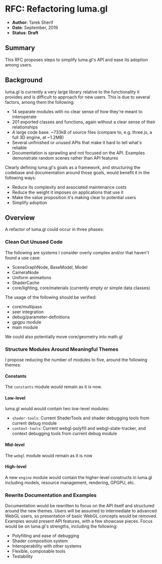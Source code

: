 # RFC: Refactoring luma.gl

* **Author**: Tarek Sherif
* **Date**: September, 2019
* **Status**: **Draft**


## Summary

This RFC proposes steps to simplify luma.gl's API and ease its adoption among users.


## Background

luma.gl is currently a very large library relative to the functionality it provides and is difficult to approach for new users. This is due to several factors, among them the following:
- 14 separate modules with no clear sense of how they're meant to interoperate
- 201 exported classes and functions, again without a clear sense of their relationships
- A large code base. ~733kB of source files (compare to, e.g. three.js, a full 3D engine, at ~1.2MB)
- Several unfinished or unused APIs that make it hard to tell what's reliable
- Documentation is sprawling and not focused on the API. Examples demonstrate random scenes rather than API features

Clearly defining luma.gl's goals as a framework, and structuring the codebase and documentation around those goals, would benefit it in the following ways:
- Reduce its complexity and associated maintenance costs
- Reduce the weight it imposes on applications that use it
- Make the value proposition it's making clear to potential users
- Simplify adoption

## Overview

A refactor of luma.gl could occur in three phases:

### Clean Out Unused Code

The following are systems I consider overly complex and/or that haven't found a use case:
- SceneGraphNode, BaseModel, Model
- CameraNode
- Uniform animations
- ShaderCache
- core/lighting, core/materials (currently empty or simple data classes)

The usage of the following should be verified:
- core/multipass
- seer integration
- debug/parameter-definitions
- gpgpu module
- main module

We could also potentially move core/geometry into math.gl

### Structure Modules Around Meaningful Themes

I propose reducing the number of modules to five, around the following themes:

#### Constants

The `constants` module would remain as it is now.

#### Low-level

luma.gl would would contain two low-level modules:
- `shader-tools`: Current ShaderTools and shader debugging tools from current debug module
- `context-tools`: Current webgl-polyfill and webgl-state-tracker, and context debugging tools from current debug module

#### Mid-level

The `webgl` module would remain as it is now

#### High-level

A new `engine` module would contain the higher-level constructs in luma.gl including models, resource management, rendering, GPGPU, etc.

### Rewrite Documentation and Examples

Documentation would be rewritten to focus on the API itself and structured around the new themes. Users will be assumed to intermediate to advanced WebGL users, so presentation of basic WebGL concepts would be removed. Examples would present API features, with a few showcase pieces. Focus would be on luma.gl's strengths, including the following:
- Polyfilling and ease of debugging
- Shader composition system
- Interoperability with other systems
- Flexible, composable tools
- Testability




